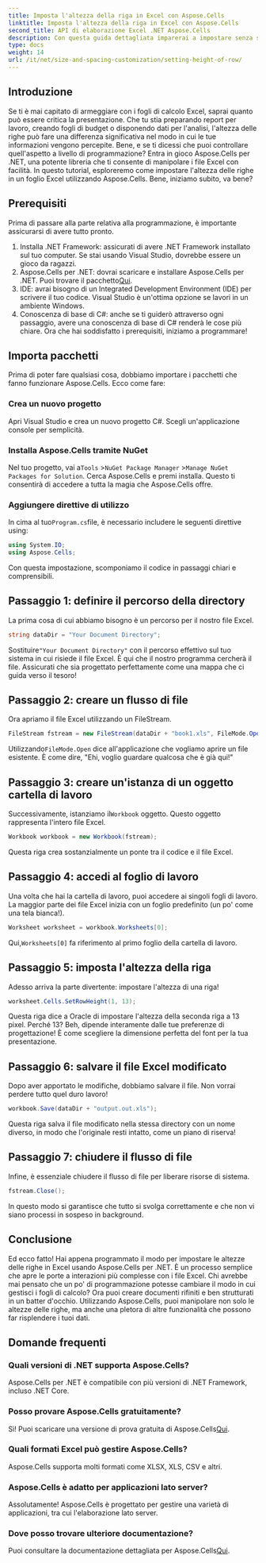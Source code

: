 ```yaml
---
title: Imposta l'altezza della riga in Excel con Aspose.Cells
linktitle: Imposta l'altezza della riga in Excel con Aspose.Cells
second_title: API di elaborazione Excel .NET Aspose.Cells
description: Con questa guida dettagliata imparerai a impostare senza sforzo l'altezza delle righe in Excel utilizzando Aspose.Cells per .NET.
type: docs
weight: 14
url: /it/net/size-and-spacing-customization/setting-height-of-row/
---
```

## Introduzione
Se ti è mai capitato di armeggiare con i fogli di calcolo Excel, saprai quanto può essere critica la presentazione. Che tu stia preparando report per lavoro, creando fogli di budget o disponendo dati per l'analisi, l'altezza delle righe può fare una differenza significativa nel modo in cui le tue informazioni vengono percepite. Bene, e se ti dicessi che puoi controllare quell'aspetto a livello di programmazione? Entra in gioco Aspose.Cells per .NET, una potente libreria che ti consente di manipolare i file Excel con facilità. In questo tutorial, esploreremo come impostare l'altezza delle righe in un foglio Excel utilizzando Aspose.Cells.
Bene, iniziamo subito, va bene?
## Prerequisiti
Prima di passare alla parte relativa alla programmazione, è importante assicurarsi di avere tutto pronto. 
1. Installa .NET Framework: assicurati di avere .NET Framework installato sul tuo computer. Se stai usando Visual Studio, dovrebbe essere un gioco da ragazzi.
2.  Aspose.Cells per .NET: dovrai scaricare e installare Aspose.Cells per .NET. Puoi trovare il pacchetto[Qui](https://releases.aspose.com/cells/net/).
3. IDE: avrai bisogno di un Integrated Development Environment (IDE) per scrivere il tuo codice. Visual Studio è un'ottima opzione se lavori in un ambiente Windows.
4. Conoscenza di base di C#: anche se ti guiderò attraverso ogni passaggio, avere una conoscenza di base di C# renderà le cose più chiare.
Ora che hai soddisfatto i prerequisiti, iniziamo a programmare!
## Importa pacchetti
Prima di poter fare qualsiasi cosa, dobbiamo importare i pacchetti che fanno funzionare Aspose.Cells. Ecco come fare:
### Crea un nuovo progetto
Apri Visual Studio e crea un nuovo progetto C#. Scegli un'applicazione console per semplicità. 
### Installa Aspose.Cells tramite NuGet
 Nel tuo progetto, vai a`Tools` >`NuGet Package Manager` >`Manage NuGet Packages for Solution`. Cerca Aspose.Cells e premi installa. Questo ti consentirà di accedere a tutta la magia che Aspose.Cells offre.
### Aggiungere direttive di utilizzo
 In cima al tuo`Program.cs`file, è necessario includere le seguenti direttive using:
```csharp
using System.IO;
using Aspose.Cells;
```
Con questa impostazione, scomponiamo il codice in passaggi chiari e comprensibili.

## Passaggio 1: definire il percorso della directory
La prima cosa di cui abbiamo bisogno è un percorso per il nostro file Excel. 
```csharp
string dataDir = "Your Document Directory";
```
 Sostituire`"Your Document Directory"` con il percorso effettivo sul tuo sistema in cui risiede il file Excel. È qui che il nostro programma cercherà il file. Assicurati che sia progettato perfettamente come una mappa che ci guida verso il tesoro!
## Passaggio 2: creare un flusso di file
Ora apriamo il file Excel utilizzando un FileStream. 
```csharp
FileStream fstream = new FileStream(dataDir + "book1.xls", FileMode.Open);
```
 Utilizzando`FileMode.Open` dice all'applicazione che vogliamo aprire un file esistente. È come dire, "Ehi, voglio guardare qualcosa che è già qui!"
## Passaggio 3: creare un'istanza di un oggetto cartella di lavoro
 Successivamente, istanziamo il`Workbook` oggetto. Questo oggetto rappresenta l'intero file Excel. 
```csharp
Workbook workbook = new Workbook(fstream);
```
Questa riga crea sostanzialmente un ponte tra il codice e il file Excel. 
## Passaggio 4: accedi al foglio di lavoro
Una volta che hai la cartella di lavoro, puoi accedere ai singoli fogli di lavoro. La maggior parte dei file Excel inizia con un foglio predefinito (un po' come una tela bianca!). 
```csharp
Worksheet worksheet = workbook.Worksheets[0];
```
 Qui,`Worksheets[0]` fa riferimento al primo foglio della cartella di lavoro. 
## Passaggio 5: imposta l'altezza della riga
Adesso arriva la parte divertente: impostare l'altezza di una riga! 
```csharp
worksheet.Cells.SetRowHeight(1, 13);
```
Questa riga dice a Oracle di impostare l'altezza della seconda riga a 13 pixel. Perché 13? Beh, dipende interamente dalle tue preferenze di progettazione! È come scegliere la dimensione perfetta del font per la tua presentazione.
## Passaggio 6: salvare il file Excel modificato
Dopo aver apportato le modifiche, dobbiamo salvare il file. Non vorrai perdere tutto quel duro lavoro!
```csharp
workbook.Save(dataDir + "output.out.xls");
```
Questa riga salva il file modificato nella stessa directory con un nome diverso, in modo che l'originale resti intatto, come un piano di riserva!
## Passaggio 7: chiudere il flusso di file
Infine, è essenziale chiudere il flusso di file per liberare risorse di sistema. 
```csharp
fstream.Close();
```
In questo modo si garantisce che tutto si svolga correttamente e che non vi siano processi in sospeso in background.
## Conclusione
Ed ecco fatto! Hai appena programmato il modo per impostare le altezze delle righe in Excel usando Aspose.Cells per .NET. È un processo semplice che apre le porte a interazioni più complesse con i file Excel.
Chi avrebbe mai pensato che un po' di programmazione potesse cambiare il modo in cui gestisci i fogli di calcolo? Ora puoi creare documenti rifiniti e ben strutturati in un batter d'occhio. Utilizzando Aspose.Cells, puoi manipolare non solo le altezze delle righe, ma anche una pletora di altre funzionalità che possono far risplendere i tuoi dati.
## Domande frequenti
### Quali versioni di .NET supporta Aspose.Cells?
Aspose.Cells per .NET è compatibile con più versioni di .NET Framework, incluso .NET Core.
### Posso provare Aspose.Cells gratuitamente?
 Sì! Puoi scaricare una versione di prova gratuita di Aspose.Cells[Qui](https://releases.aspose.com/).
### Quali formati Excel può gestire Aspose.Cells?
Aspose.Cells supporta molti formati come XLSX, XLS, CSV e altri.
### Aspose.Cells è adatto per applicazioni lato server?
Assolutamente! Aspose.Cells è progettato per gestire una varietà di applicazioni, tra cui l'elaborazione lato server.
### Dove posso trovare ulteriore documentazione?
 Puoi consultare la documentazione dettagliata per Aspose.Cells[Qui](https://reference.aspose.com/cells/net/).